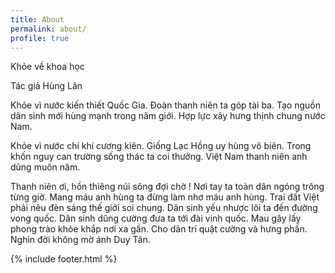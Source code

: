 ```yaml
---
title: About
permalink: about/
profile: true
---
```


Khỏe về khoa học

Tác giả Hùng Lân

Khỏe vì nước kiến thiết Quốc Gia.
Đoàn thanh niên ta góp tài ba.
Tạo nguồn dân sinh mới hùng mạnh trong năm giới.
Hợp lực xây hưng thịnh chung nước Nam.

Khỏe vì nước chí khí cương kiên.
Giống Lạc Hồng uy hùng vô biên.
Trong khốn nguy can trường sống thác ta coi thường.
Việt Nam thanh niên anh dũng muôn năm.

Thanh niên ơi, hồn thiêng núi sông đợi chờ !
Nơi tay ta toàn dân ngóng trông từng giờ.
Mang máu anh hùng ta đừng làm nhơ máu anh hùng.
Trai đất Việt phải nêu đèn sáng thế giới soi chung.
Dân sinh yếu nhược lôi ta đến đường vong quốc.
Dân sinh dũng cường đưa ta tới đài vinh quốc.
Mau gây lấy phong trào khỏe khắp nơi xa gần.
Cho dân trí quật cường và hưng phấn.
Nghìn đời không mờ ánh Duy Tân.

{% include footer.html %}
